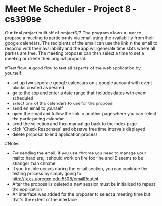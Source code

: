 # Meet Me Scheduler - Project 8 - cs399se
Our final project built off of project6/7. The program allows a user to propose a meeting to participants via email using the availability from their google calendars. The recipients of the email can use the link in the email to respond with their availability and the app will generate time slots where all parties are free. The meeting proposer can then select a time to set a meeting or delete their original proposal.

#Test flow:
A good flow to test all aspects of the web application by yourself:
- set up two seperate google calendars on a google account with event blocks created as desired
- go to the app and enter a date range that includes dates with event scheduled
- select one of the calendars to use for the proposal
- send en email to yourself 
- open the email and follow the link to another page where you can select the participating calendar
- send the selection and then manual go back to the index page
- click 'Check Responses' and observe free time intervals displayed
- delete proposal to end application process

#Notes:
 - For sending the email, if you use chrome you need to manage your mailto handlers, it should work on fire fox fine and IE seems to be stranger than chrome
 - If you trouble occurs during the email section, you can continue the testing process by simply going to http://ix.cs.uoregon.edu:5808/emailRouted
 - After the proposal is deleted a new session must be initialized to repeat the application
 - An interface was added for the proposer to select a meeting time but that's the extent of the interface
